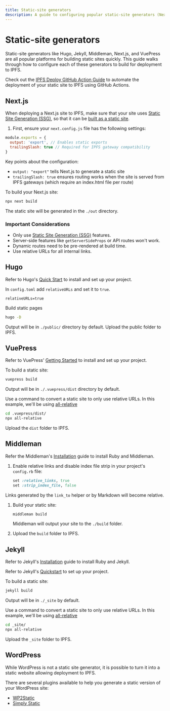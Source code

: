 ```yaml
---
title: Static-site generators
description: A guide to configuring popular static-site generators (Next.js, Hugo, VuePress, Middleman, Jekyll) for optimal deployment to IPFS, including best practices and configuration tips
---
```


# Static-site generators

Static-site generators like Hugo, Jekyll, Middleman, Next.js, and VuePress are all popular platforms for building static sites quickly. This guide walks through how to configure each of these generators to build for deployment to IPFS.

Check out the [IPFS Deploy GitHub Action Guide](./deploy-github-action.md) to automate the deployment of your static site to IPFS using GitHub Actions.

## Next.js

When deploying a Next.js site to IPFS, make sure that your site uses [Static Site Generation (SSG)](https://nextjs.org/docs/pages/building-your-application/rendering/static-site-generation), so that it can be [built as a static site](https://nextjs.org/docs/pages/building-your-application/deploying/static-exports).

1. First, ensure your `next.config.js` file has the following settings:

```js
module.exports = {
  output: 'export', // Enables static exports
  trailingSlash: true // Required for IPFS gateway compatibility
}
```

Key points about the configuration:

- `output: "export"` tells Next.js to generate a static site
- `trailingSlash: true` ensures routing works when the site is served from IPFS gateways (which require an index.html file per route)

To build your Next.js site:

```bash
npx next build
```

The static site will be generated in the `./out` directory.

### Important Considerations

- Only use [Static Site Generation (SSG)](https://nextjs.org/docs/pages/building-your-application/rendering/static-site-generation) features.
- Server-side features like `getServerSideProps` or API routes won't work.
- Dynamic routes need to be pre-rendered at build time.
- Use relative URLs for all internal links.

## Hugo

Refer to Hugo's [Quick Start](https://gohugo.io/getting-started/quick-start/) to install and set up your project.

In `config.toml` add `relativeURLs` and set it to `true`.

```
relativeURLs=true
```

Build static pages

```bash
hugo -D
```

Output will be in `./public/` directory by default. Upload the public folder to IPFS.

## VuePress

Refer to VuePress' [Getting Started](https://vuepress.vuejs.org/guide/) to install and set up your project.

To build a static site:

```bash
vuepress build
```

Output will be in `./.vuepress/dist` directory by default.

Use a command to convert a static site to only use relative URLs. In this example, we'll be using [all-relative](https://www.npmjs.com/package/all-relative)

```bash
cd .vuepress/dist/
npx all-relative
```

Upload the `dist` folder to IPFS.

## Middleman

Refer the Middleman's [Installation](https://middlemanapp.com/basics/install/) guide to install Ruby and Middleman.

1. Enable relative links and disable index file strip in your project's `config.rb` file:

   ```ruby
   set :relative_links, true
   set :strip_index_file, false
   ```

Links generated by the `link_to` helper or by Markdown will become relative.

1. Build your static site:

   ```bash
   middleman build
   ```

   Middleman will output your site to the `./build` folder.

1. Upload the `build` folder to IPFS.

## Jekyll

Refer to Jekyll's [Installation](https://jekyllrb.com/docs/installation/) guide to install Ruby and Jekyll.

Refer to Jekyll's [Quickstart](https://jekyllrb.com/docs/) to set up your project.

To build a static site:

```bash
jekyll build
```

Output will be in `./_site` by default.

Use a command to convert a static site to only use relative URLs. In this example, we'll be using [all-relative](https://www.npmjs.com/package/all-relative)

```bash
cd _site/
npx all-relative
```

Upload the `_site` folder to IPFS.

## WordPress

While WordPress is not a static site generator, it is possible to turn it into a static website allowing deployment to IPFS.

There are several plugins available to help you generate a static version of your WordPress site:

- [WP2Static](https://github.com/elementor/wp2static)
- [Simply Static](https://wordpress.org/plugins/simply-static/)
